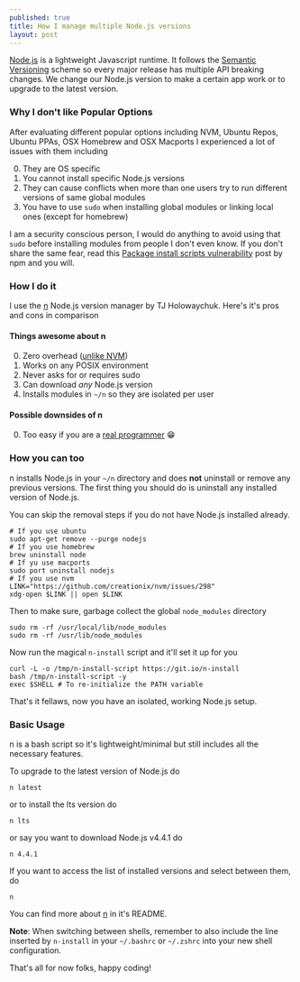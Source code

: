 ```yaml
---
published: true
title: How I manage multiple Node.js versions
layout: post
---
```

[Node.js][] is a lightweight Javascript runtime. It follows the [Semantic Versioning][semver] scheme so every major release has multiple API breaking changes. We change our Node.js version to make a certain app work or to upgrade to the latest version.

### Why I don't like Popular Options

After evaluating different popular options including NVM, Ubuntu Repos, Ubuntu PPAs, OSX Homebrew and OSX Macports I experienced a lot of issues with them including

0. They are OS specific
0. You cannot install specific Node.js versions
0. They can cause conflicts when more than one users try to run different versions of same global modules
0. You have to use `sudo` when installing global modules or linking local ones (except for homebrew)

I am a security conscious person, I would do anything to avoid using that `sudo` before installing modules from people I don't even know. If you don't share the same fear, read this [Package install scripts vulnerability][npm-vuln] post by npm and you will.

### How I do it

I use the [n][] Node.js version manager by TJ Holowaychuk.
Here's it's pros and cons in comparison

#### Things awesome about n

0. Zero overhead ([unlike NVM][nvm-slow])
0. Works on any POSIX environment
0. Never asks for or requires sudo
0. Can download *any* Node.js version
0. Installs modules in `~/n` so they are isolated per user

#### Possible downsides of n

0. Too easy if you are a [real programmer][xkcd-joke] :grin:

### How you can too

n installs Node.js in your `~/n` directory and does **not** uninstall or remove any previous versions. The first thing you should do is uninstall any installed version of Node.js.

You can skip the removal steps if you do not have Node.js installed already.

```
# If you use ubuntu
sudo apt-get remove --purge nodejs
# If you use homebrew
brew uninstall node
# If yu use macports
sudo port uninstall nodejs
# If you use nvm
LINK="https://github.com/creationix/nvm/issues/298"
xdg-open $LINK || open $LINK
```

Then to make sure, garbage collect the global `node_modules` directory

```
sudo rm -rf /usr/local/lib/node_modules
sudo rm -rf /usr/lib/node_modules
```

Now run the magical `n-install` script and it'll set it up for you

```
curl -L -o /tmp/n-install-script https://git.io/n-install
bash /tmp/n-install-script -y
exec $SHELL # To re-initialize the PATH variable
```

That's it fellaws, now you have an isolated, working Node.js setup.

### Basic Usage

n is a bash script so it's lightweight/minimal but still includes all the necessary features.

To upgrade to the latest version of Node.js do
```
n latest
```
or to install the lts version do
```
n lts
```
or say you want to download Node.js v4.4.1 do
```
n 4.4.1
```
If you want to access the list of installed versions and select between them, do
```
n
```
You can find more about [n][] in it's README.

**Note**: When switching between shells, remember to also include the line inserted by `n-install` in your `~/.bashrc` or `~/.zshrc` into your new shell configuration.

That's all for now folks, happy coding!

[n]:https://github.com/tj/n
[semver]:http://semver.org/
[Node.js]:https://nodejs.org/en/
[npm-vuln]:http://blog.npmjs.org/post/141702881055/package-install-scripts-vulnerability
[nvm-slow]:http://broken-by.me/lazy-load-nvm/
[xkcd-joke]:https://xkcd.com/378/

